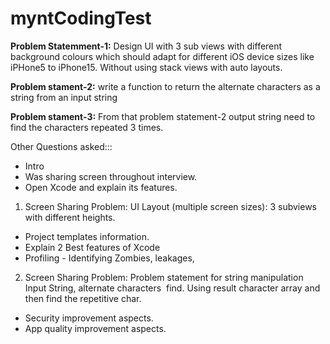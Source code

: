 # myntCodingTest
**Problem Statemment-1:**
Design UI with 3 sub views with different background colours which should adapt for different iOS device sizes like iPHone5 to iPhone15. Without using stack views with auto layouts.

**Problem stament-2:**
write a function to return the alternate characters as a string from an input string

**Problem stament-3:**
From that problem statement-2 output string need to find the characters repeated 3 times.

Other Questions asked:::
- Intro
- Was sharing screen throughout interview.
- Open Xcode and explain its features.
1. Screen Sharing Problem: UI Layout (multiple screen sizes): 3 subviews with different heights.
- Project templates information.
- Explain 2 Best features of Xcode
- Profiling - Identifying Zombies, leakages, 
2. Screen Sharing Problem: Problem statement for string manipulation
     Input String, alternate characters  find. Using result character array and then find the repetitive char.
- Security improvement aspects.
- App quality improvement aspects.
